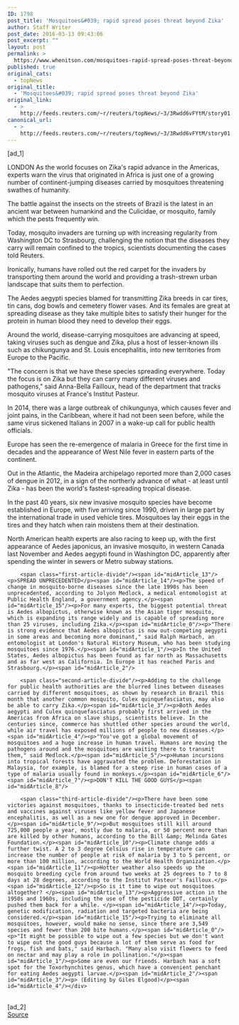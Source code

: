 ```yaml
---
ID: 1798
post_title: 'Mosquitoes&#039; rapid spread poses threat beyond Zika'
author: Staff Writer
post_date: 2016-03-13 09:43:06
post_excerpt: ""
layout: post
permalink: >
  https://www.whenitson.com/mosquitoes-rapid-spread-poses-threat-beyond-zika/
published: true
original_cats:
  - topNews
original_title:
  - 'Mosquitoes&#039; rapid spread poses threat beyond Zika'
original_link:
  - >
    http://feeds.reuters.com/~r/reuters/topNews/~3/3Rwdd6vFYtM/story01.htm
canonical_url:
  - >
    http://feeds.reuters.com/~r/reuters/topNews/~3/3Rwdd6vFYtM/story01.htm
---
```

 [ad_1]
<br><div id="articleText">
<span id="midArticle_start"/>

<span id="midArticle_0"/><span class="focusParagraph" readability="5"><p><span class="articleLocation">LONDON</span> As the world focuses on Zika's rapid advance in the Americas, experts warn the virus that originated in Africa is just one of a growing number of continent-jumping diseases carried by mosquitoes threatening swathes of humanity.</p></span><span id="midArticle_1"/><p>The  battle against the insects on the streets of Brazil is the latest in an ancient war between humankind and the Culicidae, or mosquito, family which the pests frequently win.</p><span id="midArticle_2"/><p>Today, mosquito invaders are turning up with increasing regularity from Washington DC to Strasbourg, challenging the notion that the diseases they carry will remain confined to the tropics, scientists documenting the cases told Reuters.</p><span id="midArticle_3"/><p>Ironically, humans have rolled out the red carpet for the invaders by transporting them around the world and providing a trash-strewn urban landscape that suits them to perfection.</p><span id="midArticle_4"/><p>The Aedes aegypti species blamed for transmitting Zika breeds in car tires, tin cans, dog bowls and cemetery flower vases. And its females are great at spreading disease as they take multiple bites to satisfy their hunger for the protein in human blood they need to develop their eggs.</p><span id="midArticle_5"/><p>Around the world, disease-carrying mosquitoes are advancing at speed, taking viruses such as dengue and Zika, plus a host of lesser-known ills such as chikungunya and St. Louis encephalitis, into new territories from Europe to the Pacific.</p><span id="midArticle_6"/><p>"The concern is that we have these species spreading everywhere. Today the focus is on Zika but they can carry many different viruses and pathogens," said Anna-Bella Failloux, head of the department that tracks mosquito viruses at France's Institut Pasteur.</p><span id="midArticle_7"/><p>In 2014, there was a large outbreak of chikungunya, which causes fever and joint pains, in the Caribbean, where it had not been seen before, while the same virus sickened Italians in 2007 in a wake-up call for public health officials.</p><span id="midArticle_8"/><p>Europe has seen the re-emergence of malaria in Greece for the first time in decades and the appearance of West Nile fever in eastern parts of the continent.</p><span id="midArticle_9"/><p>Out in the Atlantic, the Madeira archipelago reported more than 2,000 cases of dengue in 2012, in a sign of the northerly advance of what - at least until Zika - has been the world's fastest-spreading tropical disease.</p><span id="midArticle_10"/><p>In the past 40 years, six new invasive mosquito species have become established in Europe, with five arriving since 1990, driven in large part by the international trade in used vehicle tires. Mosquitoes lay their eggs in the tires and they hatch when rain moistens them at their destination. </p><span id="midArticle_11"/><p>North American health experts are also racing to keep up, with the first appearance of Aedes japonicus, an invasive mosquito, in western Canada last November and Aedes aegypti found in Washington DC, apparently after spending the winter in sewers or Metro subway stations.</p><span id="midArticle_12"/>
        
        <span class="first-article-divide"/><span id="midArticle_13"/><p>SPREAD UNPRECEDENTED</p><span id="midArticle_14"/><p>The speed of change in mosquito-borne diseases since the late 1990s has been unprecedented, according to Jolyon Medlock, a medical entomologist at Public Health England, a government agency.</p><span id="midArticle_15"/><p>For many experts, the biggest potential threat is Aedes albopictus, otherwise known as the Asian tiger mosquito, which is expanding its range widely and is capable of spreading more than 25 viruses, including Zika.</p><span id="midArticle_0"/><p>"There is strong evidence that Aedes albopictus is now out-competing aegypti in some areas and becoming more dominant," said Ralph Harbach, an entomologist at London's Natural History Museum, who has been studying mosquitoes since 1976.</p><span id="midArticle_1"/><p>In the United States, Aedes albopictus has been found as far north as Massachusetts and as far west as California. In Europe it has reached Paris and Strasbourg.</p><span id="midArticle_2"/>
        
        <span class="second-article-divide"/><p>Adding to the challenge for public health authorities are the blurred lines between diseases carried by different mosquitoes, as shown by research in Brazil this month that another common mosquito, Culex quinquefasciatus, may also be able to carry Zika.</p><span id="midArticle_3"/><p>Both Aedes aegypti and Culex quinquefasciatus probably first arrived in the Americas from Africa on slave ships, scientists believe. In the centuries since, commerce has shuttled other species around the world, while air travel has exposed millions of people to new diseases.</p><span id="midArticle_4"/><p>"You've got a global movement of mosquitoes and a huge increase in human travel. Humans are moving the pathogens around and the mosquitoes are waiting there to transmit them," said Medlock.</p><span id="midArticle_5"/><p>Human incursions into tropical forests have aggravated the problem. Deforestation in Malaysia, for example, is blamed for a steep rise in human cases of a type of malaria usually found in monkeys.</p><span id="midArticle_6"/><span id="midArticle_7"/><p>DON'T KILL THE GOOD GUYS</p><span id="midArticle_8"/>
        
        <span class="third-article-divide"/><p>There have been some victories against mosquitoes, thanks to insecticide-treated bed nets and vaccines against viruses like yellow fever and Japanese encephalitis, as well as a new one for dengue approved in December.</p><span id="midArticle_9"/><p>But mosquitoes still kill around 725,000 people a year, mostly due to malaria, or 50 percent more than are killed by other humans, according to the Bill &amp; Melinda Gates Foundation.</p><span id="midArticle_10"/><p>Climate change adds a further twist. A 2 to 3 degree Celsius rise in temperature can increase the number of people at risk of malaria by 3 to 5 percent, or more than 100 million, according to the World Health Organization.</p><span id="midArticle_11"/><p>Hotter weather also speeds up the mosquito breeding cycle from around two weeks at 25 degrees to 7 to 8 days at 28 degrees, according to the Institut Pasteur's Failloux.</p><span id="midArticle_12"/><p>So is it time to wipe out mosquitoes altogether? </p><span id="midArticle_13"/><p>Aggressive action in the 1950s and 1960s, including the use of the pesticide DDT, certainly pushed them back for a while. </p><span id="midArticle_14"/><p>Today, genetic modification, radiation and targeted bacteria are being considered.</p><span id="midArticle_15"/><p>Trying to eliminate all mosquitoes, however, would make no sense, since there are 3,549 species and fewer than 200 bite humans.</p><span id="midArticle_0"/><p>"It might be possible to wipe out a few species but we don't want to wipe out the good guys because a lot of them serve as food for frogs, fish and bats," said Harbach. "Many also visit flowers to feed on nectar and may play a role in pollination."</p><span id="midArticle_1"/><p>Some are even our friends. Harbach has a soft spot for the Toxorhynchites genus, which have a convenient penchant for eating Aedes aegypti larvae.</p><span id="midArticle_2"/><span id="midArticle_3"/><p> (Editing by Giles Elgood)</p><span id="midArticle_4"/></div>
<br>[ad_2]
<br><a href="http://feeds.reuters.com/~r/reuters/topNews/~3/3Rwdd6vFYtM/story01.htm">Source </a>